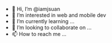- 👋 Hi, I’m @iamjsuan
- 👀 I’m interested in web and mobile dev
- 🌱 I’m currently learning ...
- 💞️ I’m looking to collaborate on ...
- 📫 How to reach me ...

<!---
iamjsuan/iamjsuan is a ✨ special ✨ repository because its `README.md` (this file) appears on your GitHub profile.
You can click the Preview link to take a look at your changes.
--->
